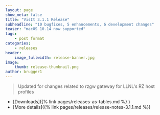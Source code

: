 ```yaml
---
layout: page
show_meta: false
title: "VisIt 3.1.1 Release"
subheadline: "10 bugfixes, 5 enhancements, 6 development changes"
teaser: "macOS 10.14 now supported"
tags:
    - post format
categories:
    - releases
header:
    image_fullwidth: release-banner.jpg
image:
    thumb: release-thumbnail.png
author: brugger1
---
```


> Updated for changes related to rzgw gateway for LLNL's RZ host profiles

* [Downloads]({% link pages/releases-as-tables.md %} )
* [More details]({% link pages/releases/release-notes-3.1.1.md %})
